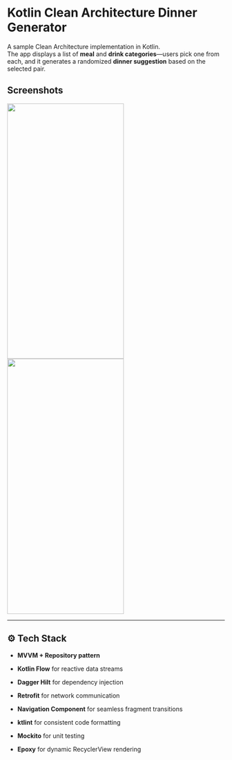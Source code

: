 # Kotlin Clean Architecture Dinner Generator

A sample Clean Architecture implementation in Kotlin.  
The app displays a list of **meal** and **drink categories**—users pick one from each, and it generates a randomized **dinner suggestion** based on the selected pair.

## Screenshots

<img src="https://github.com/snappyReview/training-android/assets/47230931/393a3ec2-9971-4808-85d5-16e07351e5f3" width="270" height="590" />

<img src="https://github.com/snappyReview/training-android/assets/47230931/54e8cae8-2ead-4e17-af99-2c36e6006a49" width="270" height="590" />

---

## ⚙️ Tech Stack

- **MVVM + Repository pattern**
- **Kotlin Flow** for reactive data streams
- **Dagger Hilt** for dependency injection
- **Retrofit** for network communication
- **Navigation Component** for seamless fragment transitions
- **ktlint** for consistent code formatting
- **Mockito** for unit testing

- **Epoxy** for dynamic RecyclerView rendering
